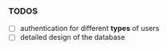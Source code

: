 

### TODOS

- [ ] authentication for different **types** of users
- [ ] detailed design of the database
